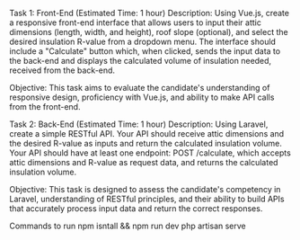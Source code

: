 Task 1: Front-End (Estimated Time: 1 hour)
Description: Using Vue.js, create a responsive front-end interface that allows users to input their attic dimensions (length, width, and height), roof slope (optional), and select the desired insulation R-value from a dropdown menu. The interface should include a "Calculate" button which, when clicked, sends the input data to the back-end and displays the calculated volume of insulation needed, received from the back-end.

Objective: This task aims to evaluate the candidate's understanding of responsive design, proficiency with Vue.js, and ability to make API calls from the front-end.

Task 2: Back-End (Estimated Time: 1 hour)
Description: Using Laravel, create a simple RESTful API. Your API should receive attic dimensions and the desired R-value as inputs and return the calculated insulation volume. Your API should have at least one endpoint: POST /calculate, which accepts attic dimensions and R-value as request data, and returns the calculated insulation volume.

Objective: This task is designed to assess the candidate's competency in Laravel, understanding of RESTful principles, and their ability to build APIs that accurately process input data and return the correct responses.


Commands to run
npm isntall && npm run dev
php artisan serve
